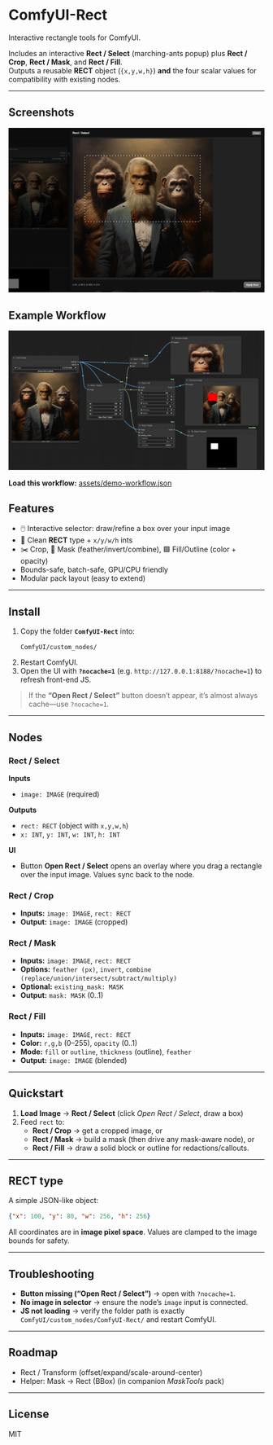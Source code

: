 # ComfyUI-Rect

Interactive rectangle tools for ComfyUI.

Includes an interactive **Rect / Select** (marching-ants popup) plus **Rect / Crop**, **Rect / Mask**, and **Rect / Fill**.  
Outputs a reusable **RECT** object (`{x,y,w,h}`) **and** the four scalar values for compatibility with existing nodes.

---

## Screenshots
![Rect / Select overlay](assets/RectSelectMarchingAnts.png)

## Example Workflow
![Example workflow](assets/RectSelectNodes.png)

**Load this workflow:** 
[assets/demo-workflow.json](assets/RectExample.json)


## Features
- 🖱️ Interactive selector: draw/refine a box over your input image
- 🧱 Clean **RECT** type + `x/y/w/h` ints
- ✂️ Crop, 🧪 Mask (feather/invert/combine), 🟩 Fill/Outline (color + opacity)
- Bounds-safe, batch-safe, GPU/CPU friendly
- Modular pack layout (easy to extend)

---

## Install
1. Copy the folder **`ComfyUI-Rect`** into:
   ```
   ComfyUI/custom_nodes/
   ```
2. Restart ComfyUI.
3. Open the UI with **`?nocache=1`** (e.g. `http://127.0.0.1:8188/?nocache=1`) to refresh front-end JS.

> If the **“Open Rect / Select”** button doesn’t appear, it’s almost always cache—use `?nocache=1`.

---

## Nodes

### Rect / Select
**Inputs**
- `image: IMAGE` (required)

**Outputs**
- `rect: RECT` (object with `x,y,w,h`)
- `x: INT`, `y: INT`, `w: INT`, `h: INT`

**UI**
- Button **Open Rect / Select** opens an overlay where you drag a rectangle over the input image. Values sync back to the node.

### Rect / Crop
- **Inputs:** `image: IMAGE`, `rect: RECT`  
- **Output:** `image: IMAGE` (cropped)

### Rect / Mask
- **Inputs:** `image: IMAGE`, `rect: RECT`  
- **Options:** `feather (px)`, `invert`, `combine (replace/union/intersect/subtract/multiply)`  
- **Optional:** `existing_mask: MASK`  
- **Output:** `mask: MASK` (0..1)

### Rect / Fill
- **Inputs:** `image: IMAGE`, `rect: RECT`  
- **Color:** `r,g,b` (0–255), `opacity` (0..1)  
- **Mode:** `fill` or `outline`, `thickness` (outline), `feather`  
- **Output:** `image: IMAGE` (blended)

---

## Quickstart
1. **Load Image** → **Rect / Select** (click *Open Rect / Select*, draw a box)  
2. Feed `rect` to:
   - **Rect / Crop** → get a cropped image, or  
   - **Rect / Mask** → build a mask (then drive any mask-aware node), or  
   - **Rect / Fill** → draw a solid block or outline for redactions/callouts.

---

## RECT type
A simple JSON-like object:
```json
{"x": 100, "y": 80, "w": 256, "h": 256}
```
All coordinates are in **image pixel space**. Values are clamped to the image bounds for safety.

---

## Troubleshooting
- **Button missing (“Open Rect / Select”)** → open with `?nocache=1`.  
- **No image in selector** → ensure the node’s `image` input is connected.  
- **JS not loading** → verify the folder path is exactly `ComfyUI/custom_nodes/ComfyUI-Rect/` and restart ComfyUI.

---

## Roadmap
- Rect / Transform (offset/expand/scale-around-center)  
- Helper: Mask → Rect (BBox) (in companion *MaskTools* pack)

---

## License
MIT
